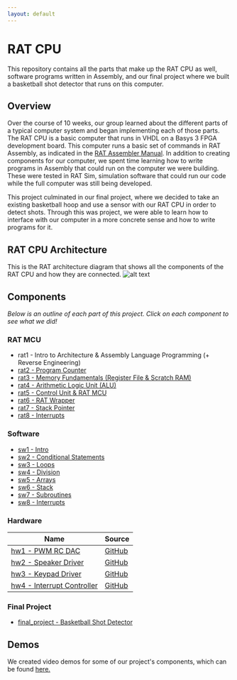 ```yaml
---
layout: default
---
```


# RAT CPU
This repository contains all the parts that make up the RAT CPU as well, software programs written in Assembly, and our final project where we built a basketball shot detector that runs on this computer.

## Overview
Over the course of 10 weeks, our group learned about the different parts of a typical computer system and began implementing each of those parts. The RAT CPU is a basic computer that runs in VHDL on a Basys 3 FPGA development board. This computer runs a basic set of commands in RAT Assembly, as indicated in the [RAT Assembler Manual][manual-link]. In addition to creating components for our computer, we spent time learning how to write programs in Assembly that could run on the computer we were building. These were tested in RAT Sim, simulation software that could run our code while the full computer was still being developed.

This project culminated in our final project, where we decided to take an existing basketball hoop and use a sensor with our RAT CPU in order to detect shots. Through this was project, we were able to learn how to interface with our computer in a more concrete sense and how to write programs for it.

## RAT CPU Architecture
This is the RAT architecture diagram that shows all the components of the RAT CPU and how they are connected.
![alt text][rat-architecture]

## Components
*Below is an outline of each part of this project. Click on each component to see what we did!*

### RAT MCU
* rat1 - Intro to Architecture & Assembly Language Programming (+ Reverse Engineering)
* [rat2 - Program Counter](https://jpanged.github.io/rat-cpu/rat2)
* [rat3 - Memory Fundamentals (Register File & Scratch RAM)](https://jpanged.github.io/rat-cpu/rat3)
* [rat4 - Arithmetic Logic Unit (ALU)](https://jpanged.github.io/rat-cpu/rat4)
* [rat5 - Control Unit & RAT MCU](https://jpanged.github.io/rat-cpu/rat5)
* [rat6 - RAT Wrapper](https://jpanged.github.io/rat-cpu/rat6)
* [rat7 - Stack Pointer](https://jpanged.github.io/rat-cpu/rat7)
* [rat8 - Interrupts](https://jpanged.github.io/rat-cpu/rat8)

### Software
* [sw1 - Intro](https://jpanged.github.io/rat-cpu/sw1)
* [sw2 - Conditional Statements](https://jpanged.github.io/rat-cpu/sw2)
* [sw3 - Loops](https://jpanged.github.io/rat-cpu/sw3)
* [sw4 - Division](https://jpanged.github.io/rat-cpu/sw4)
* [sw5 - Arrays](https://jpanged.github.io/rat-cpu/sw5)
* [sw6 - Stack](https://jpanged.github.io/rat-cpu/sw6)
* [sw7 - Subroutines](https://jpanged.github.io/rat-cpu/sw7)
* [sw8 - Interrupts](https://jpanged.github.io/rat-cpu/sw8)

### Hardware
Name | Source
--- | ---
[hw1 - PWM RC DAC](https://jpanged.github.io/rat-cpu/hw1) | [GitHub](https://github.com/jpanged/rat-cpu/tree/master/hw1)
[hw2 - Speaker Driver](https://jpanged.github.io/rat-cpu/hw2) | [GitHub](https://github.com/jpanged/rat-cpu/tree/master/hw2)
[hw3 - Keypad Driver](https://jpanged.github.io/rat-cpu/hw3) | [GitHub](https://github.com/jpanged/rat-cpu/tree/master/hw3)
[hw4 - Interrupt Controller](https://jpanged.github.io/rat-cpu/hw4) | [GitHub](https://github.com/jpanged/rat-cpu/tree/master/hw4)

### Final Project
* [final_project - Basketball Shot Detector](https://jpanged.github.io/rat-cpu/final_project)

## Demos
We created video demos for some of our project's components, which can be found [here.](https://jpanged.github.io/rat-cpu/demos)

<!-- Links -->
[rat-architecture]: https://i.imgur.com/mDBrb0T.jpg "RAT Architecture"
[manual-link]: https://drive.google.com/open?id=1VU7gsbydXKgvxlIF617siI2qLKeLrev5
